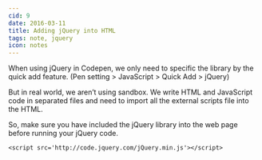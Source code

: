 ```yaml
---
cid: 9
date: 2016-03-11
title: Adding jQuery into HTML
tags: note, jquery
icon: notes
---
```


When using jQuery in Codepen, we only need to specific the library by the quick add feature. (Pen setting > JavaScript > Quick Add > jQuery)

But in real world, we aren’t using sandbox. We write HTML and JavaScript code in separated files and need to import all the external scripts file into the HTML.

So, make sure you have included the jQuery library into the web page before running your jQuery code.

```
<script src='http://code.jquery.com/jQuery.min.js'></script>
```